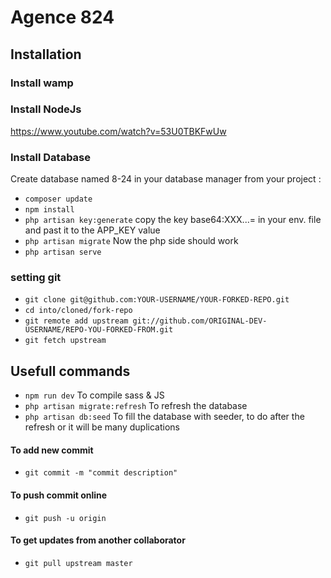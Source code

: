 # Agence 824
## Installation 
### Install wamp
### Install NodeJs
https://www.youtube.com/watch?v=53U0TBKFwUw

### Install Database
Create database named 8-24 in your database manager
from your project :
- `composer update`
- `npm install`
- `php artisan key:generate`
 copy the key base64:XXX...= in your env. file and past it to the APP_KEY value
- `php artisan migrate`
Now the php side should work
- `php artisan serve`

### setting git
- `git clone git@github.com:YOUR-USERNAME/YOUR-FORKED-REPO.git`
- `cd into/cloned/fork-repo`
- `git remote add upstream git://github.com/ORIGINAL-DEV-USERNAME/REPO-YOU-FORKED-FROM.git`
- `git fetch upstream`


## Usefull commands
- `npm run dev` To compile sass & JS
- `php artisan migrate:refresh` To refresh the database 
- `php artisan db:seed` To fill the database with seeder, to do after the refresh or it will be many duplications

#### To add new commit
- `git commit -m "commit description"`
#### To push commit online
- `git push -u origin`
#### To get updates from another collaborator
- `git pull upstream master`

